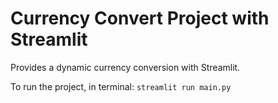 # Currency Convert Project with Streamlit
Provides a dynamic currency conversion with Streamlit.

To run the project, in terminal: `streamlit run main.py`